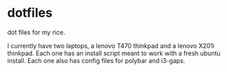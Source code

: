 # dotfiles
dot files for my rice.

I currently have two laptops, a lenovo T470 thinkpad and a lenovo X201i thinkpad. Each one has an install script meant to work with a fresh ubuntu install. Each one also has config files for polybar and i3-gaps.
